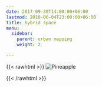 ```yaml
---
date: 2017-09-30T14:00:00+06:00
lastmod: 2018-06-04T23:00:00+06:00
title: hybrid space
menu:
  sidebar:
    parent: urban mapping
    weight: 2

---
```


{{< rawhtml >}}
<img class="filtered" src="/images/2-03.png" alt="Pineapple">


{{< /rawhtml >}}
